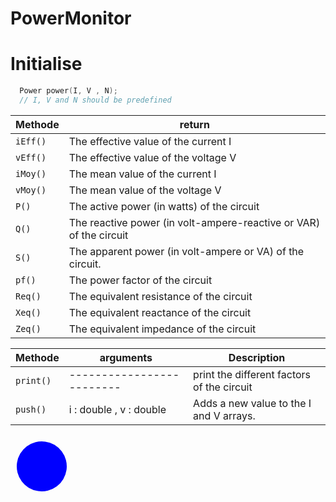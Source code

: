 # PowerMonitor 
 
# Initialise   
```ino     
  Power power(I, V , N); 
  // I, V and N should be predefined 
```  

| Methode | return |
| --- | ----------- |
| `iEff()` | The effective value of the current I |
| `vEff()` | The effective value of the voltage V |
| `iMoy()` | The mean value of the current I |
| `vMoy()` | The mean value of the voltage V |
| `P()` | The active power (in watts) of the circuit |
| `Q()` | The reactive power (in volt-ampere-reactive or VAR) of the circuit|
| `S()` | The apparent power (in volt-ampere or VA) of the circuit.|
| `pf()` | The power factor of the circuit |
| `Req()` | The equivalent resistance of the circuit |
| `Xeq()` | The equivalent reactance of the circuit |
| `Zeq()` | The equivalent impedance of the circuit |

| Methode | arguments | Description |
| --- | ------------- |-----------------|
| `print()`|-------------------------|print the different factors of the circuit |
| `push()` | i : double , v : double | Adds a new value to the I and V arrays. |




<svg width="100" height="100" xmlns="http://www.w3.org/2000/svg">
  <!-- Create a circle element -->
  <circle cx="50" cy="50" r="40" fill="blue">
    <!-- Add an animation to the circle -->
    <animateTransform
      attributeName="transform"
      attributeType="XML"
      type="rotate"
      from="0 50 50"
      to="360 50 50"
      dur="3s"
      repeatCount="indefinite"  <!-- Make the animation repeat indefinitely -->
    />
  </circle>
</svg>
